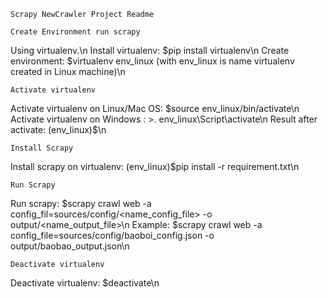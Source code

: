 ```
Scrapy NewCrawler Project Readme
```

```
Create Environment run scrapy
```
Using virtualenv.\n
Install virtualenv: $pip install virtualenv\n
Create environment: $virtualenv env_linux (with env_linux is name virtualenv created in Linux machine)\n

```
Activate virtualenv
```
Activate virtualenv on Linux/Mac OS: $source env_linux/bin/activate\n
Activate virtualenv on Windows     : >. env_linux\Script\activate\n
Result after activate: (env_linux)$\n

```
Install Scrapy
```
Install scrapy on virtualenv: (env_linux)$pip install -r requirement.txt\n


```
Run Scrapy
```
Run scrapy: $scrapy crawl web -a config_fil=sources/config/<name_config_file> -o output/<name_output_file>\n
Example: $scrapy crawl web -a config_file=sources/config/baoboi_config.json -o output/baobao_output.json\n

```
Deactivate virtualenv
```
Deactivate virtualenv: $deactivate\n